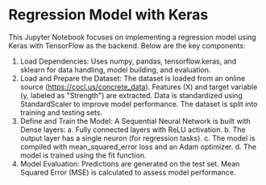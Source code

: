 # Regression Model with Keras
This Jupyter Notebook focuses on implementing a regression model using Keras with TensorFlow as the backend. Below are the key components:

1. Load Dependencies:
Uses numpy, pandas, tensorflow.keras, and sklearn for data handling, model building, and evaluation.
2. Load and Prepare the Dataset:
The dataset is loaded from an online source (https://cocl.us/concrete_data).
Features (X) and target variable (y, labeled as "Strength") are extracted.
Data is standardized using StandardScaler to improve model performance.
The dataset is split into training and testing sets.
3. Define and Train the Model:
A Sequential Neural Network is built with Dense layers:
a. Fully connected layers with ReLU activation.
b. The output layer has a single neuron (for regression tasks).
c. The model is compiled with mean_squared_error loss and an Adam optimizer.
d. The model is trained using the fit function.
4. Model Evaluation:
Predictions are generated on the test set.
Mean Squared Error (MSE) is calculated to assess model performance.
